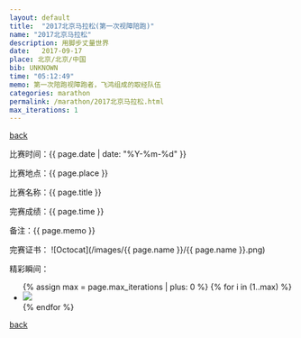 ```yaml
---
layout: default
title:  "2017北京马拉松(第一次视障陪跑)"
name: "2017北京马拉松"
description: 用脚步丈量世界
date:   2017-09-17
place: 北京/北京/中国
bib: UNKNOWN
time: "05:12:49"
memo: 第一次陪跑视障跑者，飞鸿组成的取经队伍
categories: marathon
permalink: /marathon/2017北京马拉松.html
max_iterations: 1
---
```

[back](/marathon)

比赛时间：{{ page.date | date: "%Y-%m-%d" }}

比赛地点：{{ page.place }}

比赛名称：{{ page.title }}

完赛成绩：{{ page.time }}

备注：{{ page.memo }}

完赛证书：
![Octocat](/images/{{ page.name }}/{{ page.name }}.png)

精彩瞬间：
<ul>
{% assign max = page.max_iterations | plus: 0 %}
{% for i in (1..max) %}
    <li><img src="/images/{{ page.name }}/{{ page.name }}-{{ i }}.jpeg"></li>
{% endfor %}
</ul>

[back](/marathon)
